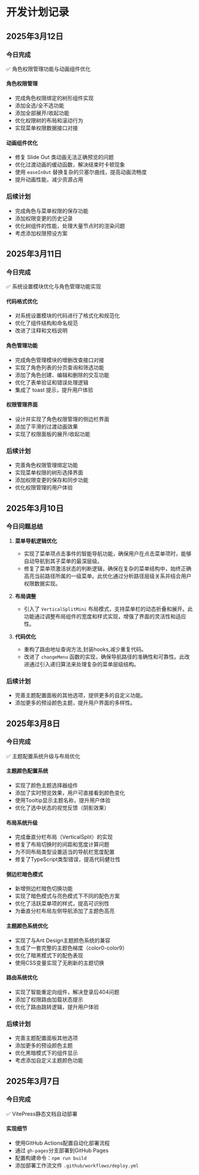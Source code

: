 # 开发计划记录

## 2025年3月12日

### 今日完成

✅ 角色权限管理功能与动画组件优化

#### 角色权限管理

- 完成角色权限绑定的树形组件实现
- 添加全选/全不选功能
- 添加全部展开/收起功能
- 优化权限树的布局和滚动行为
- 实现菜单权限数据接口对接

#### 动画组件优化

- 修复 Slide Out 类动画无法正确预览的问题
- 优化过渡动画的缓动函数，解决结束时卡顿现象
- 使用 `easeInOut` 替换复杂的贝塞尔曲线，提高动画流畅度
- 提升动画性能，减少资源占用

### 后续计划

- 完成角色与菜单权限的保存功能
- 添加权限变更的历史记录
- 优化树组件的性能，处理大量节点时的渲染问题
- 考虑添加权限预设方案

## 2025年3月11日

### 今日完成

✅ 系统设置模块优化与角色管理功能实现

#### 代码格式优化

- 对系统设置模块的代码进行了格式化和规范化
- 优化了组件结构和命名规范
- 改进了注释和文档说明

#### 角色管理功能

- 完成角色管理模块的增删改查接口对接
- 实现了角色列表的分页查询和筛选功能
- 添加了角色创建、编辑和删除的交互功能
- 优化了表单验证和错误处理逻辑
- 集成了 toast 提示，提升用户体验

#### 权限管理界面

- 设计并实现了角色权限管理的侧边栏界面
- 添加了平滑的过渡动画效果
- 实现了权限面板的展开/收起功能

### 后续计划

- 完善角色权限管理绑定功能
- 实现菜单权限的树形选择界面
- 添加权限变更的保存和同步功能
- 优化权限管理的用户体验

## 2025年3月10日

### 今日问题总结

1. **菜单导航逻辑优化**

   - 实现了菜单项点击事件的智能导航功能，确保用户在点击菜单项时，能够自动导航到其子菜单的最深层级。
   - 修复了菜单项激活状态的判断逻辑，确保在复杂的菜单结构中，始终正确高亮当前路径所属的一级菜单。此优化通过分析路径层级关系并结合用户权限数据实现。
2. **布局调整**

   - 引入了 `VerticalSplitMini` 布局模式，支持菜单栏的动态折叠和展开。此功能通过调整布局组件的宽度和样式实现，增强了界面的灵活性和适应性。
3. **代码优化**

   - 重构了路由地址查询方法,封装hooks,减少重复代码。
   - 改进了 `changeMenu` 函数的实现，确保导航路径的准确性和可靠性。此改进通过引入递归算法来处理复杂的菜单层级结构。

### 后续计划

- 完善主题配置面板的其他选项，提供更多的自定义功能。
- 添加更多的预设颜色主题，提升用户界面的多样性。

## 2025年3月8日

### 今日完成

✅ 主题配置系统升级与布局优化

#### 主题颜色配置系统

- 实现了颜色主题选择器组件
- 添加了实时预览效果，用户可直接看到颜色变化
- 使用Tooltip显示主题名称，提升用户体验
- 优化了选中状态的视觉反馈（阴影效果）

#### 布局系统升级

- 完成垂直分栏布局（VerticalSplit）的实现
- 修复了布局切换时的间距和宽度计算问题
- 为不同布局类型设置适当的导航栏宽度配置
- 修复了TypeScript类型错误，提高代码健壮性

#### 侧边栏暗色模式

- 新增侧边栏暗色切换功能
- 实现了暗色模式与亮色模式下不同的配色方案
- 优化了活跃菜单项的样式，提高可识别性
- 为垂直分栏布局左侧导航添加了主题色高亮

#### 主题颜色系统优化

- 实现了与Ant Design主题颜色系统的兼容
- 生成了一套完整的主题色梯度（color0-color9）
- 优化了暗黑模式下的配色表现
- 使用CSS变量实现了无刷新的主题切换

#### 路由系统优化

- 实现了智能重定向组件，解决登录后404问题
- 添加了权限路由加载状态提示
- 优化了路由跳转逻辑，提升用户体验

### 后续计划

- 完善主题配置面板其他选项
- 添加更多的预设颜色主题
- 优化黑暗模式下的组件显示
- 考虑添加自定义主题颜色功能

## 2025年3月7日

### 今日完成

✅ VitePress静态文档自动部署

#### 实现细节

- 使用GitHub Actions配置自动化部署流程
- 通过 `gh-pages`分支部署到GitHub Pages
- 配置构建命令：`npm run build`
- 添加部署工作流文件 `.github/workflows/deploy.yml`
